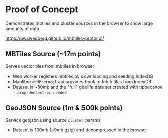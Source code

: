 # Proof of Concept
Demonstrates mbtiles and cluster sources in the browser to show large amounts of data.

https://bwswedberg.github.io/mbtiles-protocol/

## MBTiles Source (~17m points)
Serves vector tiles from mbtiles in browser
- Web worker registers mbtiles by downloading and seeding IndexDB
- Maplibre `addProtocol` api provides hook to fetch tiles from IndexDB
- Dataset is ~50mb and the "full" geolife data set created with tippecanoe `--drop-densest-as-needed`

## GeoJSON Source (1m & 500k points)
Service geojson using source `cluster` params
- Dataset is 130mb (~9mb gzip) and decompressed in the browser
